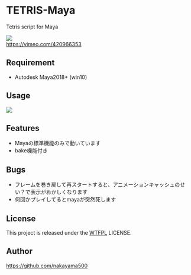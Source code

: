 # TETRIS-Maya
Tetris script for Maya  

[![](https://i.vimeocdn.com/video/896471122_800x600.jpg)](https://vimeo.com/420966353)  
https://vimeo.com/420966353

## Requirement
- Autodesk Maya2018+ (win10)

## Usage
![](usage1.gif)

## Features
- Mayaの標準機能のみで動いています
- bake機能付き

## Bugs
- フレームを巻き戻して再スタートすると、アニメーションキャッシュのせい？で表示がおかしくなります
- 何回かプレイしてるとmayaが突然死します

## License
This project is released under the [WTFPL](http://www.wtfpl.net) LICENSE.

## Author
https://github.com/nakayama500
